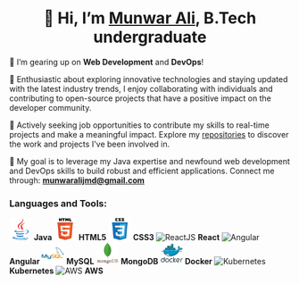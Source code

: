 <center>

# 👋 Hi, I’m [Munwar Ali](https://github.com/MunwarAli12), B.Tech undergraduate

</center>


🌱 I’m gearing up on **Web Development** and **DevOps**!

🚀 Enthusiastic about exploring innovative technologies and staying updated with the latest industry trends, I enjoy collaborating with individuals and contributing to open-source projects that have a positive impact on the developer community.

💼  Actively seeking job opportunities to contribute my skills to real-time projects and make a meaningful impact. Explore my [repositories](https://github.com/MunwarAli12) to discover the work and projects I've been involved in.

🎯 My goal is to leverage my Java expertise and newfound web development and DevOps skills to build robust and efficient applications. Connect me through: **munwaralijmd@gmail.com**



<h3 align="left">Languages and Tools:</h3>
<div align="left">
  <img src="https://raw.githubusercontent.com/devicons/devicon/master/icons/java/java-original.svg" alt="core java" width="40" height="40"/>
  <strong>Java</strong>

  <img src="https://raw.githubusercontent.com/devicons/devicon/master/icons/html5/html5-original-wordmark.svg" alt="HTML5" width="40" height="40"/>
  <strong>HTML5</strong>

  <img src="https://raw.githubusercontent.com/devicons/devicon/master/icons/css3/css3-original-wordmark.svg" alt="CSS3" width="40" height="40"/>
  <strong>CSS3</strong>
  
  <img src="https://reactjs.org/favicon.ico" alt="ReactJS" width="40" height="40"/>
  <strong>React</strong>

  <img src="https://angular.io/assets/images/logos/angular/angular.svg" alt="Angular" width="40" height="40"/>
  <strong>Angular</strong>

  <img src="https://raw.githubusercontent.com/devicons/devicon/master/icons/mysql/mysql-original-wordmark.svg" alt="MySQL" width="40" height="40"/>
  <strong>MySQL</strong>

  <img src="https://raw.githubusercontent.com/devicons/devicon/master/icons/mongodb/mongodb-original-wordmark.svg" alt="MongoDB" width="40" height="40"/>
  <strong>MongoDB</strong>

  <img src="https://raw.githubusercontent.com/devicons/devicon/master/icons/docker/docker-original-wordmark.svg" alt="Docker" width="40" height="40"/>
  <strong>Docker</strong>

  <img src="https://www.vectorlogo.zone/logos/kubernetes/kubernetes-icon.svg" alt="Kubernetes" width="40" height="40"/>
  <strong>Kubernetes</strong>

  <img src="https://aws.amazon.com/favicon.ico" alt="AWS" width="40" height="40"/>
  <strong>AWS</strong>
</div>




<!---
MunwarAli12/MunwarAli12 is a ✨ special ✨ repository because its `README.md` (this file) appears on your GitHub profile.
You can click the Preview link to take a look at your changes.
--->
